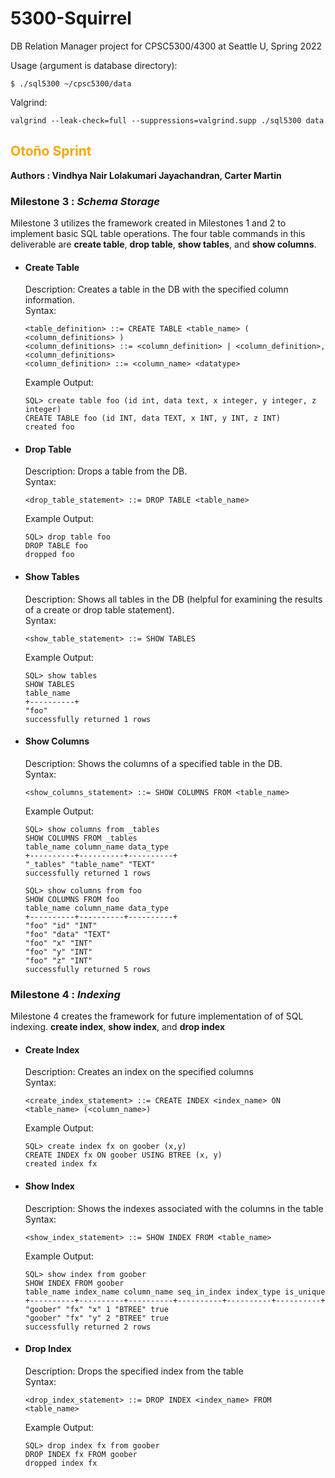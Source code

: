 # 5300-Squirrel 
DB Relation Manager project for CPSC5300/4300 at Seattle U, Spring 2022

Usage (argument is database directory):
```
$ ./sql5300 ~/cpsc5300/data
```
Valgrind:
```
valgrind --leak-check=full --suppressions=valgrind.supp ./sql5300 data
```

## <span style="color:orange">Otoño Sprint </span>
<b> Authors : Vindhya Nair Lolakumari Jayachandran, Carter Martin</b>
### Milestone 3 : <i>Schema Storage</i> 
Milestone 3 utilizes the framework created in Milestones 1 and 2 to implement basic SQL table operations. The four table commands in this deliverable are <b>create table</b>, <b>drop table</b>, <b>show tables</b>, and <b>show columns</b>. 

- #### <b>Create Table</b><br/>
	Description: Creates a table in the DB with the specified column information.
    <br>Syntax:
    ```
    <table_definition> ::= CREATE TABLE <table_name> ( <column_definitions> )
    <column_definitions> ::= <column_definition> | <column_definition>, <column_definitions>
    <column_definition> ::= <column_name> <datatype>
    ```
    Example Output:
    ```
    SQL> create table foo (id int, data text, x integer, y integer, z integer)
    CREATE TABLE foo (id INT, data TEXT, x INT, y INT, z INT)
    created foo
    ```

- #### <b>Drop Table</b><br/>
	Description: Drops a table from the DB.
    <br>Syntax:
    ```
    <drop_table_statement> ::= DROP TABLE <table_name>
    ```
    Example Output:
    ```
    SQL> drop table foo
    DROP TABLE foo
    dropped foo
    ```
- #### <b>Show Tables</b><br/>
	Description: Shows all tables in the DB (helpful for examining the results of a create or drop table statement).
    <br>Syntax:
    ```
    <show_table_statement> ::= SHOW TABLES
    ```
    Example Output:
    ```
    SQL> show tables
    SHOW TABLES
    table_name 
    +----------+
    "foo" 
    successfully returned 1 rows
    ```
- #### <b>Show Columns</b><br/>
	Description: Shows the columns of a specified table in the DB.
    <br>Syntax:
    ```
    <show_columns_statement> ::= SHOW COLUMNS FROM <table_name>
    ```
    Example Output:
    ```
    SQL> show columns from _tables
    SHOW COLUMNS FROM _tables
    table_name column_name data_type 
    +----------+----------+----------+
    "_tables" "table_name" "TEXT" 
    successfully returned 1 rows
    
    SQL> show columns from foo
    SHOW COLUMNS FROM foo
    table_name column_name data_type 
    +----------+----------+----------+
    "foo" "id" "INT" 
    "foo" "data" "TEXT" 
    "foo" "x" "INT" 
    "foo" "y" "INT" 
    "foo" "z" "INT" 
    successfully returned 5 rows
    ```
### Milestone 4 : <i>Indexing</i>
Milestone 4 creates the framework for future implementation of of SQL indexing. <b>create index</b>, <b>show index</b>, and <b>drop index</b>
- #### <b>Create Index</b><br/>
	Description: Creates an index on the specified columns 
    <br>Syntax:
    ```
	<create_index_statement> ::= CREATE INDEX <index_name> ON <table_name> (<column_name>)
    ```
  	Example Output:
    ```
	SQL> create index fx on goober (x,y)
    CREATE INDEX fx ON goober USING BTREE (x, y)
    created index fx
    ```
- #### <b>Show Index</b><br/>
	Description: Shows the indexes associated with the columns in the table
    <br>Syntax:
    ```
	<show_index_statement> ::= SHOW INDEX FROM <table_name>
    ```
  	Example Output:
    ```
	SQL> show index from goober
    SHOW INDEX FROM goober
    table_name index_name column_name seq_in_index index_type is_unique 
    +----------+----------+----------+----------+----------+----------+
    "goober" "fx" "x" 1 "BTREE" true 
    "goober" "fx" "y" 2 "BTREE" true 
    successfully returned 2 rows    
    ```
- #### <b>Drop Index</b><br/>
	Description: Drops the specified index from the table 
    <br>Syntax:
    ```
	<drop_index_statement> ::= DROP INDEX <index_name> FROM <table_name>
    ```
  	Example Output:
    ```
  	SQL> drop index fx from goober
    DROP INDEX fx FROM goober
    dropped index fx  
    ```



